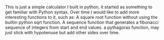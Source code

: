 This is just a simple calculator I built in python, it started as something to get familiar with Python syntax.
Over time I would like to add more interesting functions to it, such as:
A square root function without using the builtin python sqrt function.
A sequence function that generates a fibonacci sequence of integers from start and end values.
a pythagoras function, may just stick with hypotenuse but add other sides over time.
